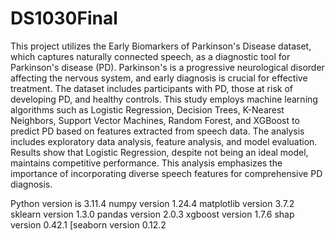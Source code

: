 # DS1030Final
This project utilizes the Early Biomarkers of Parkinson's Disease dataset, which captures naturally connected speech, as a diagnostic tool for Parkinson's disease (PD). Parkinson's is a progressive neurological disorder affecting the nervous system, and early diagnosis is crucial for effective treatment. The dataset includes participants with PD, those at risk of developing PD, and healthy controls. This study employs machine learning algorithms such as Logistic Regression, Decision Trees, K-Nearest Neighbors, Support Vector Machines, Random Forest, and XGBoost to predict PD based on features extracted from speech data. The analysis includes exploratory data analysis, feature analysis, and model evaluation. Results show that Logistic Regression, despite not being an ideal model, maintains competitive performance. This analysis emphasizes the importance of incorporating diverse speech features for comprehensive PD diagnosis.

Python version is 3.11.4
numpy version 1.24.4 
matplotlib version 3.7.2
sklearn version 1.3.0
pandas version 2.0.3
xgboost version 1.7.6 
shap version 0.42.1
[seaborn version 0.12.2